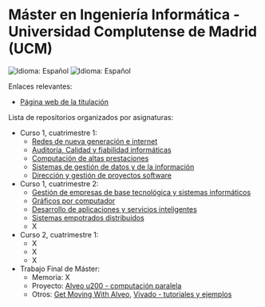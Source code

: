 # Máster en Ingeniería Informática - Universidad Complutense de Madrid (UCM)

![Idioma: Español](https://img.shields.io/badge/Idioma-Español-green.svg)
![Idioma: Español](https://img.shields.io/badge/Años_académicos-2022/2024-blue.svg)

Enlaces relevantes:

- [Página web de la titulación](https://informatica.ucm.es/master-en-ingenieria-informatica)

Lista de repositorios organizados por asignaturas:

- Curso 1, cuatrimestre 1:
  - [Redes de nueva generación e internet](https://github.com/MarioInf-Master-CompuerScience-UCM/Redes-De-Nueva-Generacion)
  - [Auditoría, Calidad y fiabilidad informáticas](https://github.com/MarioInf-Master-CompuerScience-UCM/Auditoria_Calidad_Fiabilidad)
  - [Computación de altas prestaciones](https://github.com/MarioInf-Master-CompuerScience-UCM/ComputacionAltasPrestaciones)
  - [Sistemas de gestión de datos y de la información](https://github.com/MarioInf-Master-CompuerScience-UCM/Gestion_datosInformacion)
  - [Dirección y gestión de proyectos software](https://github.com/MarioInf-Master-CompuerScience-UCM/Gestion_proyectosSoftware)
- Curso 1, cuatrimestre 2:
  - [Gestión de empresas de base tecnológica y sistemas informáticos](https://github.com/MarioInf-Master-CompuerScience-UCM/Gestion_empresasTecnologicas)
  - [Gráficos por computador](https://github.com/MarioInf-Master-CompuerScience-UCM/GraficosComputador)
  - [Desarrollo de aplicaciones y servicios inteligentes](https://github.com/MarioInf-Master-CompuerScience-UCM/Desarrollo-de-aplicaciones-y-servicios-inteligentes)
  - [Sistemas empotrados distribuidos](https://github.com/MarioInf-Master-CompuerScience-UCM/Sistemas-empotrados-distribuidos?tab=readme-ov-file)
  - X
- Curso 2, cuatrimestre 1:
  - X
  - X
  - X
- Trabajo Final de Máster:
  - Memoria: X
  - Proyecto: [Alveo u200 - computación paralela](https://github.com/MarioInf-Master-CompuerScience-UCM/TFM_u200_parallelComputation)
  - Otros: [Get Moving With Alveo](https://github.com/MarioInf-Master-CompuerScience-UCM/Get_Moving_With_Alveo), [Vivado - tutoriales y ejemplos](https://github.com/MarioInf-Master-CompuerScience-UCM/Vivado_tutorialsAndExamples)
